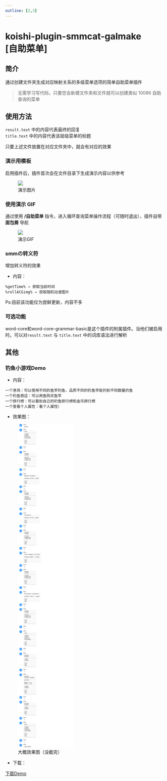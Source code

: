```yaml
---
outline: [2,3]
---
```


# koishi-plugin-smmcat-galmake<br>[自助菜单]

## 简介

通过创建文件夹生成对应映射关系的多级菜单选项的简单自助菜单插件

>无需学习写代码，只要您会新建文件夹和文件就可以创建类似 10086 自助查询的菜单

## 使用方法

`result.text` 中的内容代表最终的回复<br>
`title.text` 中的内容代表该层级菜单的标题

只要上述文件放置在对应文件夹中，就会有对应的效果

### 演示用模板

启用插件后，插件首次会在文件目录下生成演示内容以供参考

<figure>
  <img src="https://forum.koishi.xyz/uploads/default/original/2X/3/3a44f4de609c771bb365e2bcba9470d4d547e2eb.png">
  <figcaption>演示图片</figcaption>
</figure>
  
### 使用演示 GIF

通过使用 **/自助菜单** 指令，进入循环查询菜单操作流程（可随时退出），插件自带 **面包屑** 导航

<figure>
  <img src="https://forum.koishi.xyz/uploads/default/original/2X/3/3c36dc2c9008dbac9b95811a119550fc0689db1c.gif">
  <figcaption>演示GIF</figcaption>
</figure>

### smmの转义符

增加转义符的效果

- 内容：

```
%getTime% → 获取当前时间
%rollACGimg% → 获取随机动漫图片
```

Ps:目前该功能仅为尝鲜更新，内容不多

### 可选功能

word-core和word-core-grammar-basic是这个插件的附属插件。当他们被启用时。可以对`result.text` 与 `title.text` 中的词库语法进行解析

## 其他

### 钓鱼小游戏Demo

- 内容：

```
一个渔场：可以使用不同的鱼竿钓鱼，品质不同的钓鱼竿能钓到不同数量的鱼
一个钓鱼商店：可以用鱼购买鱼竿
一个排行榜：可以看到自己的钓鱼排行榜和金币排行榜
一个查看个人属性：看个人属性）
```

- 效果图：

<figure>
  <img src="./src/chat_screenshot.png">
  <figcaption>大概效果图（没截完）</figcaption>
</figure>

- 下载：

[下载Demo](./src/selfHelp.zip)